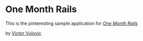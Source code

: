 # One Month Rails

This is the pinteresting sample application for
[*One Month Rails*](http://onemonthrails.com)

by [Victor Vulovic](http://www.victorvulovic.com)